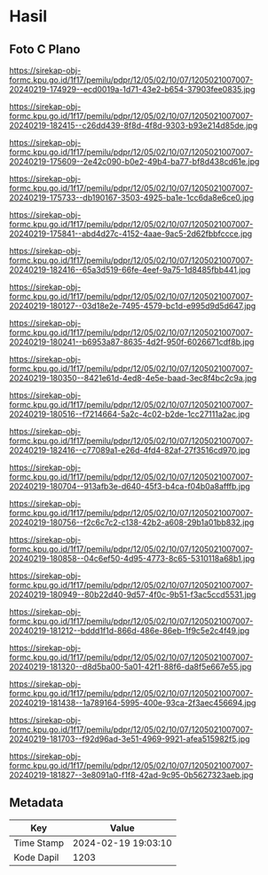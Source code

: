# Hasil

## Foto C Plano

https://sirekap-obj-formc.kpu.go.id/1f17/pemilu/pdpr/12/05/02/10/07/1205021007007-20240219-174929--ecd0019a-1d71-43e2-b654-37903fee0835.jpg

https://sirekap-obj-formc.kpu.go.id/1f17/pemilu/pdpr/12/05/02/10/07/1205021007007-20240219-182415--c26dd439-8f8d-4f8d-9303-b93e214d85de.jpg

https://sirekap-obj-formc.kpu.go.id/1f17/pemilu/pdpr/12/05/02/10/07/1205021007007-20240219-175609--2e42c090-b0e2-49b4-ba77-bf8d438cd61e.jpg

https://sirekap-obj-formc.kpu.go.id/1f17/pemilu/pdpr/12/05/02/10/07/1205021007007-20240219-175733--db190167-3503-4925-ba1e-1cc6da8e6ce0.jpg

https://sirekap-obj-formc.kpu.go.id/1f17/pemilu/pdpr/12/05/02/10/07/1205021007007-20240219-175841--abd4d27c-4152-4aae-9ac5-2d62fbbfccce.jpg

https://sirekap-obj-formc.kpu.go.id/1f17/pemilu/pdpr/12/05/02/10/07/1205021007007-20240219-182416--65a3d519-66fe-4eef-9a75-1d8485fbb441.jpg

https://sirekap-obj-formc.kpu.go.id/1f17/pemilu/pdpr/12/05/02/10/07/1205021007007-20240219-180127--03d18e2e-7495-4579-bc1d-e995d9d5d647.jpg

https://sirekap-obj-formc.kpu.go.id/1f17/pemilu/pdpr/12/05/02/10/07/1205021007007-20240219-180241--b6953a87-8635-4d2f-950f-6026671cdf8b.jpg

https://sirekap-obj-formc.kpu.go.id/1f17/pemilu/pdpr/12/05/02/10/07/1205021007007-20240219-180350--8421e61d-4ed8-4e5e-baad-3ec8f4bc2c9a.jpg

https://sirekap-obj-formc.kpu.go.id/1f17/pemilu/pdpr/12/05/02/10/07/1205021007007-20240219-180516--f7214664-5a2c-4c02-b2de-1cc27111a2ac.jpg

https://sirekap-obj-formc.kpu.go.id/1f17/pemilu/pdpr/12/05/02/10/07/1205021007007-20240219-182416--c77089a1-e26d-4fd4-82af-27f3516cd970.jpg

https://sirekap-obj-formc.kpu.go.id/1f17/pemilu/pdpr/12/05/02/10/07/1205021007007-20240219-180704--913afb3e-d640-45f3-b4ca-f04b0a8afffb.jpg

https://sirekap-obj-formc.kpu.go.id/1f17/pemilu/pdpr/12/05/02/10/07/1205021007007-20240219-180756--f2c6c7c2-c138-42b2-a608-29b1a01bb832.jpg

https://sirekap-obj-formc.kpu.go.id/1f17/pemilu/pdpr/12/05/02/10/07/1205021007007-20240219-180858--04c6ef50-4d95-4773-8c65-5310118a68b1.jpg

https://sirekap-obj-formc.kpu.go.id/1f17/pemilu/pdpr/12/05/02/10/07/1205021007007-20240219-180949--80b22d40-9d57-4f0c-9b51-f3ac5ccd5531.jpg

https://sirekap-obj-formc.kpu.go.id/1f17/pemilu/pdpr/12/05/02/10/07/1205021007007-20240219-181212--bddd1f1d-866d-486e-86eb-1f9c5e2c4f49.jpg

https://sirekap-obj-formc.kpu.go.id/1f17/pemilu/pdpr/12/05/02/10/07/1205021007007-20240219-181320--d8d5ba00-5a01-42f1-88f6-da8f5e667e55.jpg

https://sirekap-obj-formc.kpu.go.id/1f17/pemilu/pdpr/12/05/02/10/07/1205021007007-20240219-181438--1a789164-5995-400e-93ca-2f3aec456694.jpg

https://sirekap-obj-formc.kpu.go.id/1f17/pemilu/pdpr/12/05/02/10/07/1205021007007-20240219-181703--f92d96ad-3e51-4969-9921-afea515982f5.jpg

https://sirekap-obj-formc.kpu.go.id/1f17/pemilu/pdpr/12/05/02/10/07/1205021007007-20240219-181827--3e8091a0-f1f8-42ad-9c95-0b5627323aeb.jpg


## Metadata

| Key        | Value               |
| ---------- | ------------------- |
| Time Stamp | 2024-02-19 19:03:10 |
| Kode Dapil | 1203                |



